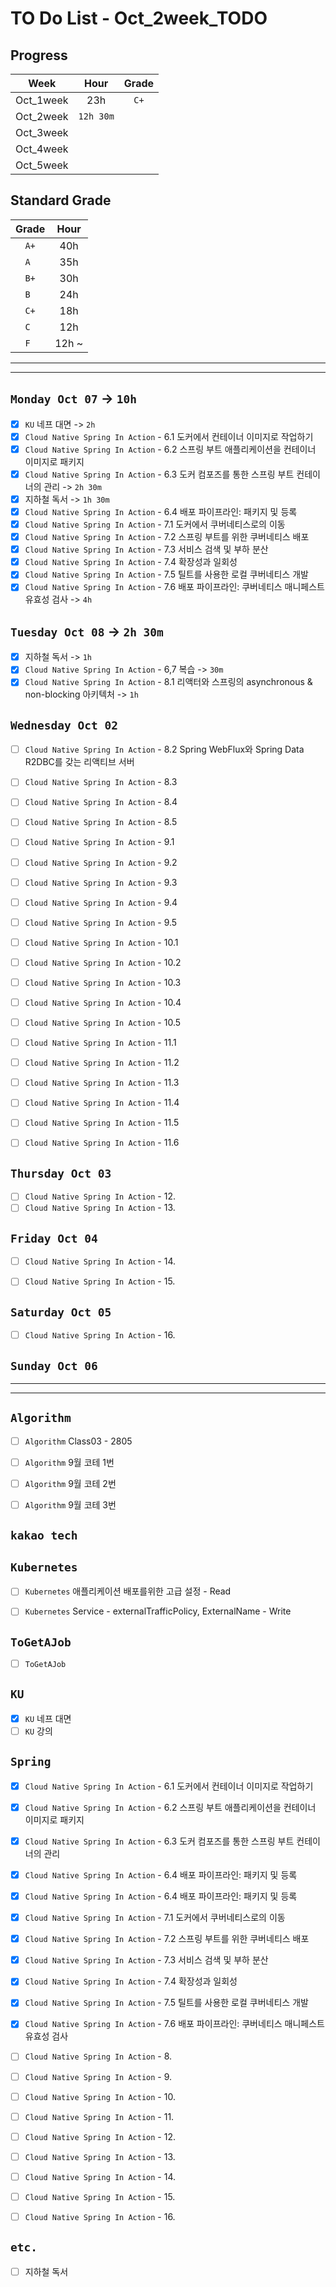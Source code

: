# TO Do List - Oct_2week_TODO

## Progress
| Week | Hour | Grade |
|:---:|:---:|:---:|
|Oct_1week|23h|`C+`|
|Oct_2week|`12h 30m`||
|Oct_3week|||
|Oct_4week|||
|Oct_5week|||


## Standard Grade
| Grade | Hour |
|:---:|:---:|
|`A+`|40h|
|`A `|35h|
|`B+`|30h|
|`B `|24h|
|`C+`|18h|
|`C `|12h|
|`F `|12h ~|


---
---

## `Monday Oct 07` -> `10h`
- [x] `KU` 네프 대면 -> `2h`
- [x] `Cloud Native Spring In Action` - 6.1 도커에서 컨테이너 이미지로 작업하기
- [x] `Cloud Native Spring In Action` - 6.2 스프링 부트 애플리케이션을 컨테이너 이미지로 패키지
- [x] `Cloud Native Spring In Action` - 6.3 도커 컴포즈를 통한 스프링 부트 컨테이너의 관리 -> `2h 30m`
- [x] 지하철 독서 -> `1h 30m`
- [x] `Cloud Native Spring In Action` - 6.4 배포 파이프라인: 패키지 및 등록
- [x] `Cloud Native Spring In Action` - 7.1 도커에서 쿠버네티스로의 이동
- [x] `Cloud Native Spring In Action` - 7.2 스프링 부트를 위한 쿠버네티스 배포
- [x] `Cloud Native Spring In Action` - 7.3 서비스 검색 및 부하 분산
- [x] `Cloud Native Spring In Action` - 7.4 확장성과 일회성
- [x] `Cloud Native Spring In Action` - 7.5 틸트를 사용한 로컬 쿠버네티스 개발
- [x] `Cloud Native Spring In Action` - 7.6 배포 파이프라인: 쿠버네티스 매니페스트 유효성 검사 -> `4h`

## `Tuesday Oct 08` -> `2h 30m`
- [x] 지하철 독서 -> `1h`
- [x] `Cloud Native Spring In Action` - 6,7 복습 -> `30m`
- [x] `Cloud Native Spring In Action` - 8.1 리액터와 스프링의 asynchronous & non-blocking 아키텍처 -> `1h`

## `Wednesday Oct 02` 
- [ ] `Cloud Native Spring In Action` - 8.2 Spring WebFlux와 Spring Data R2DBC를 갖는 리액티브 서버
- [ ] `Cloud Native Spring In Action` - 8.3
- [ ] `Cloud Native Spring In Action` - 8.4
- [ ] `Cloud Native Spring In Action` - 8.5
- [ ] `Cloud Native Spring In Action` - 9.1
- [ ] `Cloud Native Spring In Action` - 9.2
- [ ] `Cloud Native Spring In Action` - 9.3
- [ ] `Cloud Native Spring In Action` - 9.4
- [ ] `Cloud Native Spring In Action` - 9.5
- [ ] `Cloud Native Spring In Action` - 10.1
- [ ] `Cloud Native Spring In Action` - 10.2
- [ ] `Cloud Native Spring In Action` - 10.3
- [ ] `Cloud Native Spring In Action` - 10.4
- [ ] `Cloud Native Spring In Action` - 10.5
- [ ] `Cloud Native Spring In Action` - 11.1
- [ ] `Cloud Native Spring In Action` - 11.2
- [ ] `Cloud Native Spring In Action` - 11.3
- [ ] `Cloud Native Spring In Action` - 11.4
- [ ] `Cloud Native Spring In Action` - 11.5
- [ ] `Cloud Native Spring In Action` - 11.6


## `Thursday Oct 03`
- [ ] `Cloud Native Spring In Action` - 12.
- [ ] `Cloud Native Spring In Action` - 13.

## `Friday Oct 04` 
- [ ] `Cloud Native Spring In Action` - 14.
- [ ] `Cloud Native Spring In Action` - 15.


## `Saturday Oct 05` 
- [ ] `Cloud Native Spring In Action` - 16.


## `Sunday Oct 06` 




---
---
## `Algorithm`
- [ ] `Algorithm` Class03 - 2805
- [ ] `Algorithm` 9월 코테 1번
- [ ] `Algorithm` 9월 코테 2번
- [ ] `Algorithm` 9월 코테 3번


## `kakao tech`


## `Kubernetes`
- [ ] `Kubernetes` 애플리케이션 배포를위한 고급 설정 - Read
- [ ] `Kubernetes` Service - externalTrafficPolicy, ExternalName - Write


## `ToGetAJob`
- [ ] `ToGetAJob`


## `KU`
- [x] `KU` 네프 대면
- [ ] `KU` 강의

## `Spring`
- [x] `Cloud Native Spring In Action` - 6.1 도커에서 컨테이너 이미지로 작업하기
- [x] `Cloud Native Spring In Action` - 6.2 스프링 부트 애플리케이션을 컨테이너 이미지로 패키지
- [x] `Cloud Native Spring In Action` - 6.3 도커 컴포즈를 통한 스프링 부트 컨테이너의 관리
- [x] `Cloud Native Spring In Action` - 6.4 배포 파이프라인: 패키지 및 등록
- [x] `Cloud Native Spring In Action` - 6.4 배포 파이프라인: 패키지 및 등록
- [x] `Cloud Native Spring In Action` - 7.1 도커에서 쿠버네티스로의 이동
- [x] `Cloud Native Spring In Action` - 7.2 스프링 부트를 위한 쿠버네티스 배포
- [x] `Cloud Native Spring In Action` - 7.3 서비스 검색 및 부하 분산
- [x] `Cloud Native Spring In Action` - 7.4 확장성과 일회성
- [x] `Cloud Native Spring In Action` - 7.5 틸트를 사용한 로컬 쿠버네티스 개발
- [x] `Cloud Native Spring In Action` - 7.6 배포 파이프라인: 쿠버네티스 매니페스트 유효성 검사
- [ ] `Cloud Native Spring In Action` - 8.
- [ ] `Cloud Native Spring In Action` - 9.
- [ ] `Cloud Native Spring In Action` - 10.
- [ ] `Cloud Native Spring In Action` - 11.
- [ ] `Cloud Native Spring In Action` - 12.
- [ ] `Cloud Native Spring In Action` - 13.
- [ ] `Cloud Native Spring In Action` - 14.
- [ ] `Cloud Native Spring In Action` - 15.
- [ ] `Cloud Native Spring In Action` - 16.



## `etc.`
- [ ] 지하철 독서


<br><br>

<!-- > `개인공부` : `6h 30m` -> `25h 36m` -> `22h 19m` -> -->

<br><br>

<!-- 
## `Java`
## `OPIc`
## `토익` 
-->





